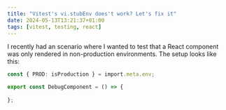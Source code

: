 ```yaml
---
title: "Vitest's vi.stubEnv does't work? Let's fix it"
date: 2024-05-13T13:21:37+01:00
tags: [vitest, testing, react]
---
```


I recently had an scenario where I wanted to test that a React component was only rendered in non-production environments. The setup looks like this:

```typescript
const { PROD: isProduction } = import.meta.env;

export const DebugComponent = () => {
  
};
```